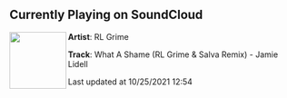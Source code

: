 ## Currently Playing on SoundCloud

[<img align="left" width="100" src="https://i1.sndcdn.com/artworks-000043835839-s0t7o5-t500x500.jpg">](https://soundcloud.com/rlgrime/what-a-shame-rl-grime-salva)

**Artist**: RL Grime 

**Track**: What A Shame (RL Grime & Salva Remix) - Jamie Lidell

Last updated at 10/25/2021 12:54
